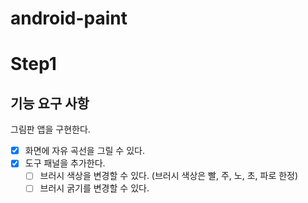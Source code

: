# android-paint
# Step1
## 기능 요구 사항
그림판 앱을 구현한다.
- [x] 화면에 자유 곡선을 그릴 수 있다.
- [x] 도구 패널을 추가한다.
  - [ ] 브러시 색상을 변경할 수 있다. (브러시 색상은 빨, 주, 노, 초, 파로 한정)
  - [ ] 브러시 굵기를 변경할 수 있다.